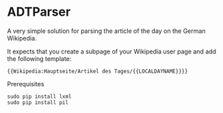 ADTParser
=========

A very simple solution for parsing the article of the day on the German Wikipedia.

It expects that you create a subpage of your Wikipedia user page and add the following template:

    {{Wikipedia:Hauptseite/Artikel des Tages/{{LOCALDAYNAME}}}}

Prerequisites

    sudo pip install lxml
    sudo pip install pil

